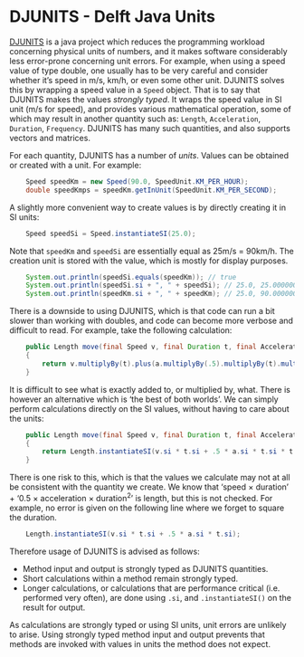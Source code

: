 # DJUNITS - Delft Java Units

[DJUNITS](https://djunits.org)  is a java project which reduces the programming workload concerning physical units of numbers, and it makes software considerably less error-prone concerning unit errors. For example, when using a speed value of type double, one usually has to be very careful and consider whether it’s speed in m/s, km/h, or even some other unit. DJUNITS solves this by wrapping a speed value in a `Speed` object. That is to say that DJUNITS makes the values _strongly typed_. It wraps the speed value in SI unit (m/s for speed), and provides various mathematical operation, some of which may result in another quantity such as: `Length`, `Acceleration`, `Duration`, `Frequency`. DJUNITS has many such quantities, and also supports vectors and matrices.

For each quantity, DJUNITS has a number of _units_. Values can be obtained or created with a unit. For example:

```java
    Speed speedKm = new Speed(90.0, SpeedUnit.KM_PER_HOUR);
    double speedKmps = speedKm.getInUnit(SpeedUnit.KM_PER_SECOND);
```

A slightly more convenient way to create values is by directly creating it in SI units:

```java
    Speed speedSi = Speed.instantiateSI(25.0);
```

Note that `speedKm` and `speedSi` are essentially equal as 25m/s = 90km/h. The creation unit is stored with the value, which is mostly for display purposes.

```java
    System.out.println(speedSi.equals(speedKm)); // true
    System.out.println(speedSi.si + ", " + speedSi); // 25.0, 25.0000000m/s
    System.out.println(speedKm.si + ", " + speedKm); // 25.0, 90.0000000km/h
```

There is a downside to using DJUNITS, which is that code can run a bit slower than working with doubles, and code can become more verbose and difficult to read. For example, take the following calculation:

```java
    public Length move(final Speed v, final Duration t, final Acceleration a)
    {
        return v.multiplyBy(t).plus(a.multiplyBy(.5).multiplyBy(t).multiplyBy(t));
    }
```

It is difficult to see what is exactly added to, or multiplied by, what. There is however an alternative which is ‘the best of both worlds’. We can simply perform calculations directly on the SI values, without having to care about the units:

```java
    public Length move(final Speed v, final Duration t, final Acceleration a)
    {
        return Length.instantiateSI(v.si * t.si + .5 * a.si * t.si * t.si);
    } 
```

There is one risk to this, which is that the values we calculate may not at all be consistent with the quantity we create. We know that ‘speed &times; duration’ + ‘0.5 &times; acceleration &times; duration<sup>2</sup>’ is length, but this is not checked. For example, no error is given on the following line where we forget to square the duration.

```java
    Length.instantiateSI(v.si * t.si + .5 * a.si * t.si);
```

Therefore usage of DJUNITS is advised as follows:

* Method input and output is strongly typed as DJUNITS quantities.
* Short calculations within a method remain strongly typed.
* Longer calculations, or calculations that are performance critical (i.e. performed very often), are done using `.si`, and `.instantiateSI()` on the result for output.

As calculations are strongly typed or using SI units, unit errors are unlikely to arise. Using strongly typed method input and output prevents that methods are invoked with values in units the method does not expect.
